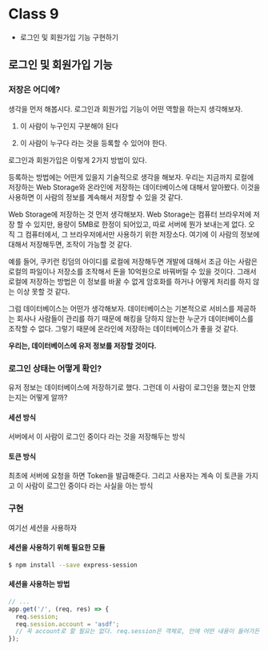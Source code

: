 # Class 9

* 로그인 및 회원가입 기능 구현하기

## 로그인 및 회원가입 기능

### 저장은 어디에?

생각을 먼저 해봅시다. 로그인과 회원가입 기능이 어떤 역할을 하는지 생각해보자.

1. 이 사람이 누구인지 구분해야 된다

2. 이 사람이 누구다 라는 것을 등록할 수 있어야 한다.

로그인과 회원가입은 이렇게 2가지 방법이 있다.

등록하는 방법에는 어떤게 있을지 기술적으로 생각을 해보자. 우리는 지금까지 로컬에 저장하는 Web Storage와 온라인에 저장하는 데이터베이스에 대해서 알아봤다. 이것을 사용하면 이 사람의 정보를 계속해서 저장할 수 있을 것 같다.

Web Storage에 저장하는 것 먼저 생각해보자. Web Storage는 컴퓨터 브라우저에 저장 할 수 있지만, 용량이 5MB로 한정이 되어있고, 따로 서버에 뭔가 보내는게 없다. 오직 그 컴퓨터에서, 그 브라우저에서만 사용하기 위한 저장소다. 여기에 이 사람의 정보에 대해서 저장해두면, 조작이 가능할 것 같다.

예를 들어, 쿠키런 킹덤의 아이디를 로컬에 저장해두면 개발에 대해서 조금 아는 사람은 로컬의 파일이나 저장소를 조작해서 돈을 10억원으로 바꿔버릴 수 있을 것이다. 그래서 로컬에 저장하는 방법은 이 정보를 바꿀 수 없게 암호화를 하거나 어떻게 처리를 하지 않는 이상 못할 것 같다.

그럼 데이터베이스는 어떤가 생각해보자. 데이터베이스는 기본적으로 서비스를 제공하는 회사나 사람들이 관리를 하기 때문에 해킹을 당하지 않는한 누군가 데이터베이스를 조작할 수 없다. 그렇기 때문에 온라인에 저장하는 데이터베이스가 좋을 것 같다.

<strong>우리는, 데이터베이스에 유저 정보를 저장할 것이다.</strong>

### 로그인 상태는 어떻게 확인?

유저 정보는 데이터베이스에 저장하기로 했다. 그런데 이 사람이 로그인을 했는지 안했는지는 어떻게 알까?

#### 세션 방식

서버에서 이 사람이 로그인 중이다 라는 것을 저장해두는 방식

#### 토큰 방식

최초에 서버에 요청을 하면 Token을 발급해준다. 그리고 사용자는 계속 이 토큰을 가지고 이 사람이 로그인 중이다 라는 사실을 아는 방식

### 구현

여기선 세션을 사용하자

#### 세션을 사용하기 위해 필요한 모듈

```bash
$ npm install --save express-session
```

#### 세션을 사용하는 방법

```js
// ...
app.get('/', (req, res) => {
  req.session;
  req.session.account = 'asdf';
  // 꼭 account로 할 필요는 없다. req.session은 객체로, 안에 어떤 내용이 들어가든 상관없다.
});
```
